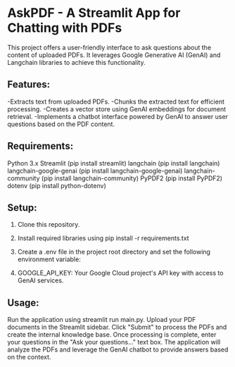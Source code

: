# AskPDF - A Streamlit App for Chatting with PDFs

This project offers a user-friendly interface to ask questions about the content of uploaded PDFs. It leverages Google Generative AI (GenAI) and Langchain libraries to achieve this functionality.

## Features:

-Extracts text from uploaded PDFs.
-Chunks the extracted text for efficient processing.
-Creates a vector store using GenAI embeddings for document retrieval.
-Implements a chatbot interface powered by GenAI to answer user questions based on the PDF content.

## Requirements:

Python 3.x
Streamlit (pip install streamlit)
langchain (pip install langchain)
langchain-google-genai (pip install langchain-google-genai)
langchain-community (pip install langchain-community)
PyPDF2 (pip install PyPDF2)
dotenv (pip install python-dotenv)

## Setup:

1) Clone this repository.

2) Install required libraries using pip install -r requirements.txt 

3) Create a .env file in the project root directory and set the following environment variable:

4) GOOGLE_API_KEY: Your Google Cloud project's API key with access to GenAI services.
   
## Usage:

Run the application using streamlit run main.py.
Upload your PDF documents in the Streamlit sidebar.
Click "Submit" to process the PDFs and create the internal knowledge base.
Once processing is complete, enter your questions in the "Ask your questions..." text box.
The application will analyze the PDFs and leverage the GenAI chatbot to provide answers based on the context.
